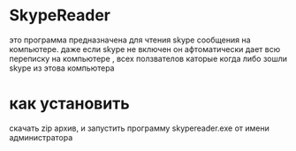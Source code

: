 # SkypeReader
это программа предназначена для чтения skype сообщения на компьютере.  даже если skype не включен он афтoматически дает всю   перепискy  на компьютере , всех ползвателов каторые когда либо зошли  skype из  этова компьютера  
# как установить
скачать zip архив, и запустить программу  skypereader.exe от имени администратора
